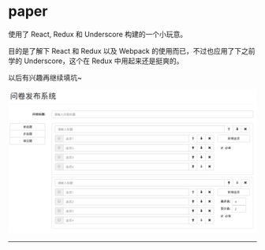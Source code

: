 # paper

使用了 React, Redux 和 Underscore 构建的一个小玩意。  

目的是了解下 React 和 Redux 以及 Webpack 的使用而已，不过也应用了下之前学的 Underscore，这个在 Redux 中用起来还是挺爽的。  

以后有兴趣再继续填坑~

![looks.png](https://raw.githubusercontent.com/Ruiming/paper/master/src/looks.png)

----
